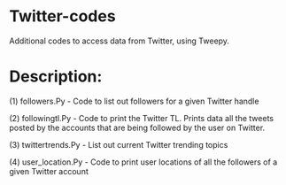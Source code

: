# Twitter-codes
Additional codes to access data from Twitter, using Tweepy.


# Description: 
(1) followers.Py - 
      Code to list out followers for a given Twitter handle

(2) followingtl.Py - 
      Code to print the Twitter TL. Prints data all the tweets posted by the accounts that are being followed by the user on Twitter.

(3) twittertrends.Py - 
      List out current Twitter trending topics
      
(4) user_location.Py - 
      Code to print user locations of all the followers of a given Twitter account
